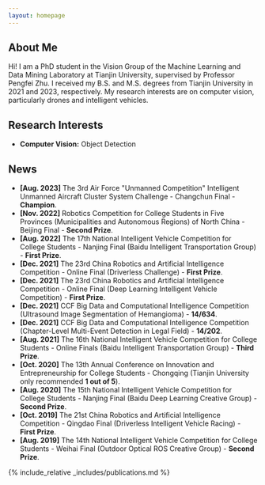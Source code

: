 ```yaml
---
layout: homepage
---
```


## About Me

Hi! I am a PhD student in the Vision Group of the Machine Learning and Data Mining Laboratory at Tianjin University, supervised by Professor Pengfei Zhu. I received my B.S. and M.S. degrees from Tianjin University in 2021 and 2023, respectively. My research interests are on computer vision, particularly drones and intelligent vehicles.

## Research Interests

- **Computer Vision:**  Object Detection

## News

- **[Aug. 2023]** The 3rd Air Force "Unmanned Competition" Intelligent Unmanned Aircraft Cluster System Challenge - Changchun Final - **Champion**.
- **[Nov. 2022]** Robotics Competition for College Students in Five Provinces (Municipalities and Autonomous Regions) of North China - Beijing Final - **Second Prize**.
- **[Aug. 2022]** The 17th National Intelligent Vehicle Competition for College Students - Nanjing Final (Baidu Intelligent Transportation Group) - **First Prize**.
- **[Dec. 2021]** The 23rd China Robotics and Artificial Intelligence Competition - Online Final (Driverless Challenge) - **First Prize**.
- **[Dec. 2021]** The 23rd China Robotics and Artificial Intelligence Competition - Online Final (Deep Learning Intelligent Vehicle Competition) - **First Prize**.
- **[Dec. 2021]** CCF Big Data and Computational Intelligence Competition (Ultrasound Image Segmentation of Hemangioma) - **14/634**.
- **[Dec. 2021]** CCF Big Data and Computational Intelligence Competition (Chapter-Level Multi-Event Detection in Legal Field) - **14/202**.
- **[Aug. 2021]** The 16th National Intelligent Vehicle Competition for College Students - Online Finals (Baidu Intelligent Transportation Group) - **Third Prize**.
- **[Oct. 2020]** The 13th Annual Conference on Innovation and Entrepreneurship for College Students - Chongqing (Tianjin University only recommended **1 out of 5**).
- **[Aug. 2020]** The 15th National Intelligent Vehicle Competition for College Students - Nanjing Final (Baidu Deep Learning Creative Group) - **Second Prize**.
- **[Oct. 2019]** The 21st China Robotics and Artificial Intelligence Competition - Qingdao Final (Driverless Intelligent Vehicle Racing) - **First Prize**.
- **[Aug. 2019]** The 14th National Intelligent Vehicle Competition for College Students - Weihai Final (Outdoor Optical ROS Creative Group) - **Second Prize**.

{% include_relative _includes/publications.md %}
